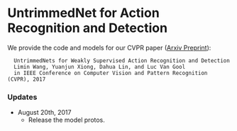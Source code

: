 # UntrimmedNet for Action Recognition and Detection
We provide the code and models for our CVPR paper ([Arxiv Preprint](https://arxiv.org/abs/1703.03329)):

      UntrimmedNets for Weakly Supervised Action Recognition and Detection
      Limin Wang, Yuanjun Xiong, Dahua Lin, and Luc Van Gool
      in IEEE Conference on Computer Vision and Pattern Recognition (CVPR), 2017
### Updates
- August 20th, 2017
  * Release the model protos.
